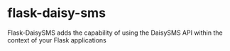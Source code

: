 # flask-daisy-sms
Flask-DaisySMS adds the capability of using the DaisySMS API within the context of your Flask applications
